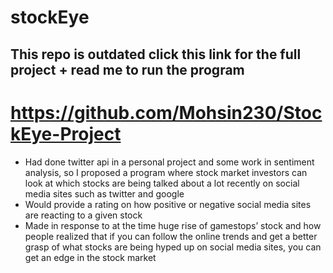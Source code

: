 # stockEye

## This repo is outdated click this link for the full project + read me to run the program

# https://github.com/Mohsin230/StockEye-Project

* Had done twitter api in a personal project and some work in sentiment analysis, so I proposed a program where stock market investors can look at which stocks are being talked about a lot recently on social media sites such as twitter and google
* Would provide a rating on how positive or negative social media sites are reacting to a given stock
* Made in response to at the time huge rise of gamestops’ stock and how people realized that if you can follow the online trends and get a better grasp of what stocks are being hyped up on social media sites, you can get an edge in the stock market
